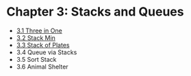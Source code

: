 # Chapter 3: Stacks and Queues

- [3.1 Three in One](./01/)
- [3.2 Stack Min](./02/)
- [3.3 Stack of Plates](./03/)
- 3.4 Queue via Stacks
- 3.5 Sort Stack
- 3.6 Animal Shelter

